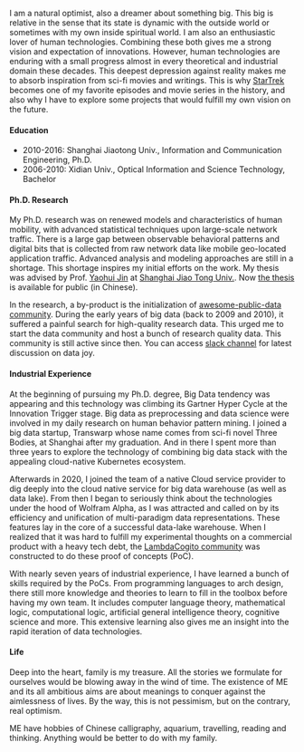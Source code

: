I am a natural optimist, also a dreamer about something big. This big is
relative in the sense that its state is dynamic with the outside world or
sometimes with my own inside spiritual world. I am also an enthusiastic lover of
human technologies. Combining these both gives me a strong vision and
expectation of innovations. However, human technologies are enduring with a
small progress almost in every theoretical and industrial domain these decades.
This deepest depression against reality makes me to absorb inspiration from
sci-fi movies and writings. This is why
[StarTrek](https://simple.wikipedia.org/wiki/Star_Trek) becomes one of my
favorite episodes and movie series in the history, and also why I have to
explore some projects that would fulfill my own vision on the future.

#### Education

*   2010-2016: Shanghai Jiaotong Univ., Information and Communication
    Engineering, Ph.D.
*   2006-2010: Xidian Univ., Optical Information and Science Technology,
    Bachelor

#### Ph.D. Research

My Ph.D. research was on renewed models and characteristics of human mobility,
with advanced statistical techniques upon large-scale network traffic. There is
a large gap between observable behavioral patterns and digital bits that is
collected from raw network data like mobile geo-located application traffic.
Advanced analysis and modeling approaches are still in a shortage. This shortage
inspires my initial efforts on the work. My thesis was advised by Prof. [Yaohui
Jin](http://front.sjtu.edu.cn/~jinyh/) at [Shanghai Jiao Tong
Univ.](http://en.sjtu.edu.cn/). Now [the
thesis](https://github.com/caesar0301/phd-dissertation) is available for public
(in Chinese).

In the research, a by-product is the initialization of [awesome-public-data
community](https://github.com/awesomedata). During the early years of big data
(back to 2009 and 2010), it suffered a painful search for high-quality research
data. This urged me to start the data community and host a bunch of research
quality data. This community is still active since then. You can access [slack
channel](https://awesomedataworld.slack.com/) for latest discussion on data joy.

#### Industrial Experience

At the beginning of pursuing my Ph.D. degree, Big Data tendency was appearing
and this technology was climbing its Gartner Hyper Cycle at the Innovation
Trigger stage. Big data as preprocessing and data science were involved in my
daily research on human behavior pattern mining. I joined a big data startup,
Transwarp whose name comes from sci-fi novel Three Bodies, at Shanghai after my
graduation. And in there I spent more than three years to explore the technology
of combining big data stack with the appealing cloud-native Kubernetes ecosystem.

Afterwards in 2020, I joined the team of a native Cloud service provider to dig
deeply into the cloud native service for big data warehouse (as well as data
lake). From then I began to seriously think about the technologies under the
hood of Wolfram Alpha, as I was attracted and called on by its efficiency and
unification of multi-paradigm data representations. These features lay in the
core of a successful data-lake warehouse. When I realized that it was hard to
fulfill my experimental thoughts on a commercial product with a heavy tech debt,
the [LambdaCogito community](https://github.com/lambdacogito) was constructed to do
these proof of concepts (PoC).

With nearly seven years of industrial experience, I have learned a bunch of
skills required by the PoCs. From programming languages to arch design, there
still more knowledge and theories to learn to fill in the toolbox before having
my own team. It includes computer language theory, mathematical logic,
computational logic, artificial general intelligence theory, cognitive science
and more. This extensive learning also gives me an insight into the rapid
iteration of data technologies.

#### Life

Deep into the heart, family is my treasure. All the stories we formulate for
ourselves would be blowing away in the wind of time. The existence of ME and its
all ambitious aims are about meanings to conquer against the aimlessness of
lives. By the way, this is not pessimism, but on the contrary, real optimism. 

ME have hobbies of Chinese calligraphy, aquarium, travelling, reading and
thinking. Anything would be better to do with my family.
